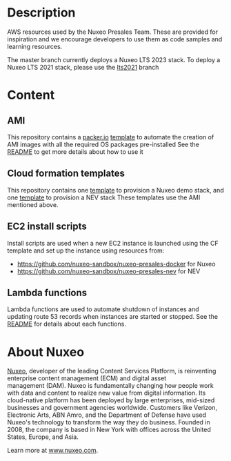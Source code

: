 # Description
AWS resources used by the Nuxeo Presales Team.
These are provided for inspiration and we encourage developers to use them as code samples and learning resources.

The master branch currently deploys a Nuxeo LTS 2023 stack. To deploy a Nuxeo LTS 2021 stack, please use the [lts2021](https://github.com/nuxeo/presales-vmdemo/tree/lts2021) branch 

# Content
## AMI
This repository contains a [packer.io](https://www.packer.io/) [template](https://github.com/nuxeo/presales-vmdemo/tree/master/AMI-builder) to automate the creation of AMI images with all the required OS packages pre-installed
See the  [README](https://github.com/nuxeo/presales-vmdemo/tree/master/AMI-builder) to get more details about how to use it

## Cloud formation templates
This repository contains one [template](https://github.com/nuxeo/presales-vmdemo/blob/master/AWS-CF-templates/Nuxeo.template) to provision a Nuxeo demo stack, and one [template](https://github.com/nuxeo/presales-vmdemo/blob/master/AWS-CF-templates/NEV.template) to provision a NEV stack
These templates use the AMI mentioned above. 

## EC2 install scripts
Install scripts are used when a new EC2 instance is launched using the CF template and set up the instance using resources from:
- https://github.com/nuxeo-sandbox/nuxeo-presales-docker for Nuxeo
- https://github.com/nuxeo-sandbox/nuxeo-presales-nev for NEV

## Lambda functions
Lambda functions are used to automate shutdown of instances and updating route 53 records when instances are started or stopped.
See the [README](https://github.com/nuxeo/presales-vmdemo/tree/master/Lambda) for details about each functions.

# About Nuxeo
[Nuxeo](www.nuxeo.com), developer of the leading Content Services Platform, is reinventing enterprise content management (ECM) and digital asset management (DAM). Nuxeo is fundamentally changing how people work with data and content to realize new value from digital information. Its cloud-native platform has been deployed by large enterprises, mid-sized businesses and government agencies worldwide. Customers like Verizon, Electronic Arts, ABN Amro, and the Department of Defense have used Nuxeo's technology to transform the way they do business. Founded in 2008, the company is based in New York with offices across the United States, Europe, and Asia.

Learn more at www.nuxeo.com.
